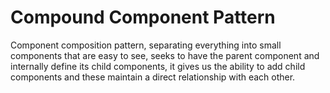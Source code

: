 # Compound Component Pattern

Component composition pattern, separating everything into small components that are easy to see, seeks to have the parent component and internally define its child components, it gives us the ability to add child components and these maintain a direct relationship with each other.